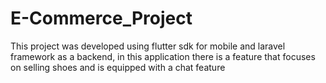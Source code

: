 # E-Commerce_Project
This project was developed using flutter sdk for mobile and laravel framework as a backend, in this application there is a feature that focuses on selling shoes and is equipped with a chat feature
